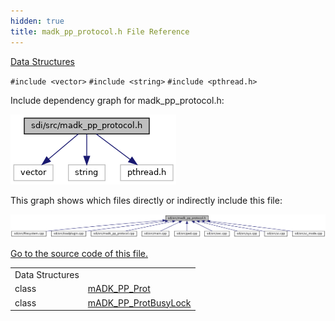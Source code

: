 ```yaml
---
hidden: true
title: madk_pp_protocol.h File Reference
---
```


[Data Structures](#nested-classes)

`#include <vector>`
`#include <string>`
`#include <pthread.h>`

Include dependency graph for madk_pp_protocol.h:

![](madk__pp__protocol_8h__incl.png)

This graph shows which files directly or indirectly include this file:

![](madk__pp__protocol_8h__dep__incl.png)

<a href="madk__pp__protocol_8h_source.md">Go to the source code of this file.</a>

|  |  |
|----|----|
| Data Structures |  |
| class   | <a href="classm_a_d_k___p_p___prot.md">mADK_PP_Prot</a> |
| class   | <a href="classm_a_d_k___p_p___prot_busy_lock.md">mADK_PP_ProtBusyLock</a> |
